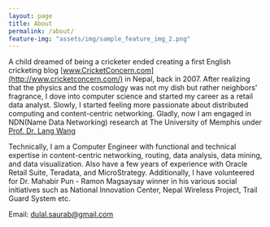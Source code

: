 ```yaml
---
layout: page
title: About
permalink: /about/
feature-img: "assets/img/sample_feature_img_2.png"
---
```


A child dreamed of being a cricketer ended creating a first English cricketing blog [www.CricketConcern.com](http://www.cricketconcern.com/)
in Nepal, back in 2007. After realizing that the physics and the cosmology was not my dish but rather 
neighbors' fragrance, I dove into computer science and started my career as a retail data analyst. 
Slowly, I started feeling more passionate about distributed computing and content-centric networking. 
Gladly, now I am engaged in NDN(Name Data Networking) research at The University of Memphis under 
[Prof. Dr. Lang Wang](http://www.cs.memphis.edu/~lanwang/)

Technically, I am a Computer Engineer with functional and technical expertise in content-centric networking, routing, data analysis, data mining, and data visualization. Also have a few years of experience with Oracle Retail Suite, Teradata, and MicroStrategy. Additionally, I have volunteered for Dr. Mahabir Pun - Ramon Magsaysay winner in his various social initiatives such as National Innovation Center, Nepal Wireless Project, Trail Guard System etc.

Email: [dulal.saurab@gmail.com](mailto:dulal.saurab@gmail.com)